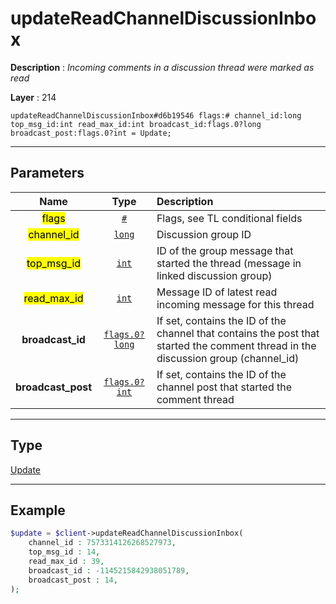# updateReadChannelDiscussionInbox

**Description** : *Incoming comments in a discussion thread were marked as read*

**Layer** : 214

```tl
updateReadChannelDiscussionInbox#d6b19546 flags:# channel_id:long top_msg_id:int read_max_id:int broadcast_id:flags.0?long broadcast_post:flags.0?int = Update;
```

---

## Parameters

| Name | Type | Description |
| :---: | :---: | :--- |
| <mark>flags</mark> | [`#`](type/#) | Flags, see TL conditional fields |
| <mark>channel_id</mark> | [`long`](type/long) | Discussion group ID |
| <mark>top_msg_id</mark> | [`int`](type/int) | ID of the group message that started the thread (message in linked discussion group) |
| <mark>read_max_id</mark> | [`int`](type/int) | Message ID of latest read incoming message for this thread |
| **broadcast_id** | [`flags.0?long`](type/long) | If set, contains the ID of the channel that contains the post that started the comment thread in the discussion group (channel_id) |
| **broadcast_post** | [`flags.0?int`](type/int) | If set, contains the ID of the channel post that started the comment thread |

---

## Type

[Update](type/Update)

---

## Example

```php
$update = $client->updateReadChannelDiscussionInbox(
	channel_id : 7573314126268527973,
	top_msg_id : 14,
	read_max_id : 39,
	broadcast_id : -1145215842938051789,
	broadcast_post : 14,
);
```